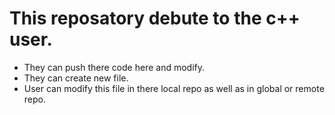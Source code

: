 # This reposatory debute to the c++ user. <br>
- They can push there code here and modify.
- They can create new file.
- User can modify this file in there local repo as well as in global or remote repo.